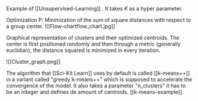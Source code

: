 Example of [[Unsupervised-Learning]] . It takes *K* as a hyper parameter.

Optimization P: Minimization of the sum of square distances with respect to a group center.
![[Flow-chartflow_chart.jpg]]

Graphical representation of clusters and their optimized centroids. The center is first positioned randomly and then through a metric (generally euclidian), the distance squared is minimized in every iteration. 

![[Cluster_graph.png]]

The algorithm that [[Sci-Kit Learn]] uses by default is called [[k-means++]] in a variant called "greedy k-means++" which is supposed to accelerate the convergence of the model.
It also takes a parameter "n_clusters" it has to be an integer and defines de amount of centroids.
[[k-means-example]].